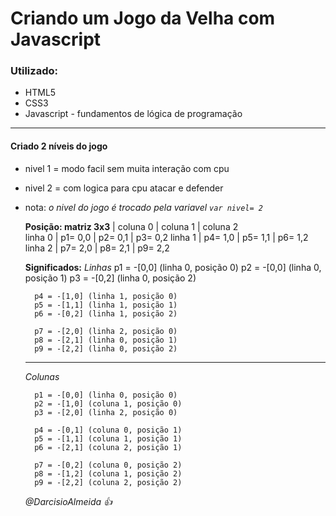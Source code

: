 # Criando um **Jogo da Velha** com Javascript #

### Utilizado: ###
* HTML5
* CSS3
* Javascript - fundamentos de lógica de programação
***
#### Criado 2 níveis do jogo ####
* nivel 1 = modo facil sem muita interação com cpu
* nivel 2 = com logica para cpu atacar e defender 
* nota: _o nivel do jogo é trocado pela variavel ```var nivel= 2 ```_

    **Posição: matriz 3x3** 
            | coluna 0 | coluna 1 | coluna 2  
    linha 0 | p1= 0,0  | p2= 0,1  | p3= 0,2
    linha 1 | p4= 1,0  | p5= 1,1  | p6= 1,2
    linha 2 | p7= 2,0  | p8= 2,1  | p9= 2,2

    **Significados:** 
    *Linhas*
        p1 = -[0,0] (linha 0, posição 0)
        p2 = -[0,0] (linha 0, posição 1)
        p3 = -[0,2] (linha 0, posição 2)

        p4 = -[1,0] (linha 1, posição 0)
        p5 = -[1,1] (linha 1, posição 1)
        p6 = -[0,2] (linha 1, posição 2)

        p7 = -[2,0] (linha 2, posição 0)
        p8 = -[2,1] (linha 0, posição 1)
        p9 = -[2,2] (linha 0, posição 2)
    ***
    *Colunas*

        p1 = -[0,0] (linha 0, posição 0)
        p2 = -[1,0] (coluna 1, posição 0)
        p3 = -[2,0] (linha 2, posição 0)

        p4 = -[0,1] (coluna 0, posição 1)
        p5 = -[1,1] (coluna 1, posição 1)
        p6 = -[2,1] (coluna 2, posição 1)

        p7 = -[0,2] (coluna 0, posição 2)
        p8 = -[1,2] (coluna 1, posição 2)
        p9 = -[2,2] (coluna 2, posição 2)
    
    _@DarcisioAlmeida :+1:_

